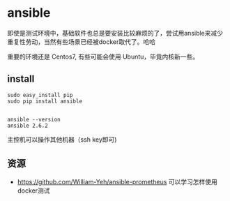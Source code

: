 ansible
=======

即使是测试环境中，基础软件也总是要安装比较麻烦的了，尝试用ansible来减少重复性劳动，当然有些场景已经被docker取代了。哈哈

重要的环境还是 Centos7, 有些可能会使用 Ubuntu，毕竟内核新一些。

## install 

```
sudo easy_install pip
sudo pip install ansible


ansible --version
ansible 2.6.2
```

主控机可以操作其他机器（ssh key即可)




## 资源

* https://github.com/William-Yeh/ansible-prometheus 可以学习怎样使用docker测试






